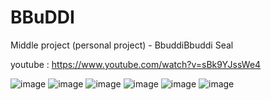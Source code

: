 # BBuDDI
Middle project (personal project) - BbuddiBbuddi Seal

youtube : https://www.youtube.com/watch?v=sBk9YJssWe4 



![image](https://user-images.githubusercontent.com/68492786/170651075-438d708c-b636-4042-a20b-372fd19c3aef.png)
![image](https://user-images.githubusercontent.com/68492786/170651216-218cae8a-e7b8-4512-b894-cc0a36e7864e.png)
![image](https://user-images.githubusercontent.com/68492786/170651329-8b9341b0-5439-4f91-9de7-ed6327caafec.png)
![image](https://user-images.githubusercontent.com/68492786/170651415-bc6ddb38-05a5-4f49-b589-8d3a177b66cb.png)
![image](https://user-images.githubusercontent.com/68492786/170651420-3a008500-3314-4c4f-bb64-6717395b13e7.png)
![image](https://user-images.githubusercontent.com/68492786/170651450-13358b5e-bf54-48ff-bbc3-040f21150dd2.png)
